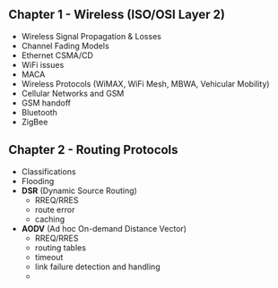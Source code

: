 ## Chapter 1 - Wireless (ISO/OSI Layer 2)

- Wireless Signal Propagation & Losses
- Channel Fading Models
- Ethernet CSMA/CD
- WiFi issues
- MACA
- Wireless Protocols (WiMAX, WiFi Mesh, MBWA, Vehicular Mobility)
- Cellular Networks and GSM
- GSM handoff
- Bluetooth
- ZigBee

## Chapter 2 - Routing Protocols

- Classifications
- Flooding
- **DSR** (Dynamic Source Routing)
	- RREQ/RRES
	- route error
	- caching
- **AODV** (Ad hoc On-demand Distance Vector)
	- RREQ/RRES
	- routing tables
	- timeout
	- link failure detection and handling
	- 